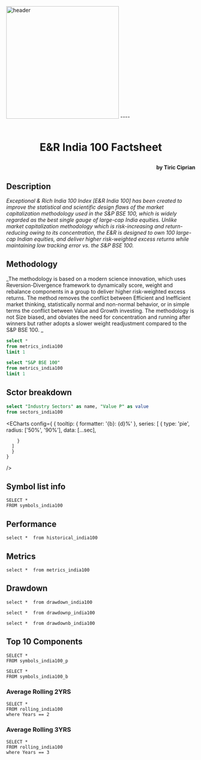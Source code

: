
<img src="header1.png" alt="header" width="300"/>
----

<br />
<br />

# <p style="text-align:center"> E&R India 100 Factsheet </p>


#### <p style="text-align:right"> by Tiric Ciprian </p>



## Description

_Exceptional & Rich India 100 Index [E&R India 100] has been created to improve the statistical and scientific design flaws of the market capitalization methodology used in the S&P BSE 100, which is widely regarded as the best single gauge of large-cap India equities. Unlike market capitalization methodology which is risk-increasing and return-reducing owing to its concentration, the E&R is designed to own 100 large-cap Indian equities, and deliver higher risk-weighted excess returns while maintaining low tracking error vs. the S&P BSE 100._

## Methodology

_The methodology is based on a modern science innovation, which uses Reversion-Divergence framework to dynamically score, weight and rebalance components in a group to deliver higher risk-weighted excess returns. The method removes the conflict between Efficient and Inefficient market thinking, statistically normal and non-normal behavior, or in simple terms the conflict between Value and Growth investing. The methodology is not Size biased, and obviates the need for concentration and running after winners but rather adopts a slower weight readjustment compared to the S&P BSE 100.
_

```sql bigvalue
select *
from metrics_india100
limit 1
```

```sql bigvalue2
select "S&P BSE 100"
from metrics_india100
limit 1
```


<BigValue 
  data={bigvalue} 
  value='E&R India 100'
comparison="S&P BSE 100"
sparkline="E&R India 100"
  comparisonTitle='vs S&P BSE 100'/>


<BigValue 
  data={bigvalue} 
  value='S&P BSE 100'
comparison="E&R India 100"
sparkline="E&R India 100"
  comparisonTitle='vs S&P BSE 100'/>





## Sctor breakdown  
```sql sec
select "Industry Sectors" as name, "Value P" as value
from sectors_india100
```

<ECharts config={
    {
        tooltip: {
            formatter: '{b}: {d}%'
        },
      series: [
        {
          type: 'pie',
          radius: ['50%', '90%'],
          data: [...sec],
          
        }
      ]
      }
    }
    
/>


## Symbol list info

```symbols
SELECT *
FROM symbols_india100
```
<DataTable data={symbols} search=true>
<Column id=Symbol />
<Column id=Name />
<Column id="Current Price" fmt=num />
<Column id="Portfolio Proportion(%)" fmt=num2 contentType=colorscale/>
<Column id="Benchmark Proportion(%)" fmt=num2 contentType=colorscale/>
<Column id=P&L(%) contentType=delta fmt=num2 totalAgg=weightedMean weightCol=sales/> 
</DataTable>

## Performance 

```historical
select *  from historical_india100
```

<LineChart 
    data={historical} 
    x=Date  
    y=Value 
    series=Group
    yMin = 0
    yfmt = num2
/>


## Metrics

```metrics
select *  from metrics_india100
```
<DataTable data={metrics} />



## Drawdown

```drawdown
select *  from drawdown_india100
```

<LineChart 
    data={drawdown} 
    x=Date 
    y=Value 
    series=Group
    yMax = 0
/>

```drawdownp
select *  from drawdownp_india100
```
<DataTable data={drawdownp}>
    <Column id="Start date" />
    <Column id="End date" align=center/>
    <Column id="Maximum (%)" contentType=delta fmt=num2 totalAgg=weightedMean weightCol=sales/> 
    <Column id=Days align=center contentType=colorscale scaleColor=blue/>
</DataTable>


```drawdownb
select *  from drawdownb_india100
```
<DataTable data={drawdownb}>
    <Column id="Start date" />
    <Column id="End date" align=center/>
    <Column id="Maximum (%)" contentType=delta fmt=num2 totalAgg=weightedMean weightCol=sales/> 
    <Column id=Days align=center contentType=colorscale scaleColor=blue/>
</DataTable>


## Top 10 Components

```symbolsp
SELECT *
FROM symbols_india100_p
```

<BarChart 
    data={symbolsp}
    x=Symbol
    x2="Benchmark Proportion(%)"
    y="Portfolio Proportion(%)"
    y2="Name"
/>

```symbolsb
SELECT *
FROM symbols_india100_b
```

<BarChart 
    data={symbolsb}
    x=Symbol
    y="Portfolio Proportion(%)"
    y2="Benchmark Proportion(%)"
/>


<BubbleChart 
    data={symbolsp}
    y="Portfolio Proportion(%)"
    x="Benchmark Proportion(%)"
    series=Symbol
    size=Symbol
/>


<BubbleChart 
    data={symbolsb}
    y="Portfolio Proportion(%)"
    x="Benchmark Proportion(%)"
    series=Symbol
    size=Symbol
/>


### Average Rolling 2YRS
```rolling
SELECT *
FROM rolling_india100
where Years == 2
```
<BarChart 
    data={rolling}
    x=Date
    y=Value
    series=Group
    type=grouped
/>

### Average Rolling 3YRS
```rolling2
SELECT *
FROM rolling_india100
where Years == 3
```
<BarChart 
    data={rolling2}
    x=Date
    y=Value
    series=Group
    type=grouped
/>


<FunnelChart 
    data={symbolsp}
    title="Top 10 Portfolio Components" 
    nameCol=Symbol
    valueCol="Portfolio Proportion(%)"
    showPercent=true
    connectGroup= "da"
/>

<FunnelChart 
    data={symbolsb}
    title="Top 10 Benchmark Components" 
    nameCol=Symbol
    valueCol="Benchmark Proportion(%)"
    showPercent=true
    connectGroup="da"
/>

